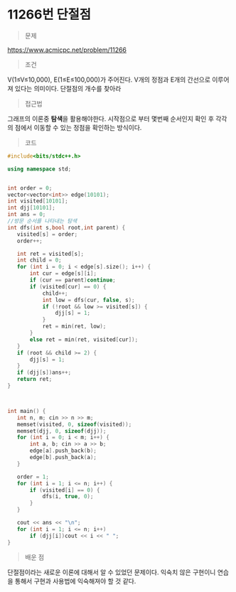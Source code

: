 # 11266번 단절점

> 문제

https://www.acmicpc.net/problem/11266

> 조건

 V(1≤V≤10,000), E(1≤E≤100,000)가 주어진다. V개의 정점과 E개의 간선으로 이루어져 있다는 의미이다. 단절점의 개수를 찾아라

> 접근법

그래프의 이론중 **탐색**을 활용해야한다. 시작점으로 부터 몇번째 순서인지 확인 후 각각의 점에서 이동할 수 있는 정점을 확인하는 방식이다.

> 코드

 ``` c++
#include<bits/stdc++.h>

using namespace std;


int order = 0;
vector<vector<int>> edge(10101);
int visited[10101];
int djj[10101];
int ans = 0;
//방문 순서를 나타내는 탐색
int dfs(int s,bool root,int parent) {
	visited[s] = order;
	order++;

	int ret = visited[s];
	int child = 0;
	for (int i = 0; i < edge[s].size(); i++) {
		int cur = edge[s][i];
		if (cur == parent)continue;
		if (visited[cur] == 0) {
			child++;
			int low = dfs(cur, false, s);
			if (!root && low >= visited[s]) {
				djj[s] = 1;
			}
			ret = min(ret, low);
		}
		else ret = min(ret, visited[cur]);
	}
	if (root && child >= 2) {
		djj[s] = 1;
	}
	if (djj[s])ans++;
	return ret;
}



int main() {
	int n, m; cin >> n >> m;
	memset(visited, 0, sizeof(visited));
	memset(djj, 0, sizeof(djj));
	for (int i = 0; i < m; i++) {
		int a, b; cin >> a >> b;
		edge[a].push_back(b);
		edge[b].push_back(a);
	}

	order = 1;
	for (int i = 1; i <= n; i++) {
		if (visited[i] == 0) {
			dfs(i, true, 0);
		}
	}

	cout << ans << "\n";
	for (int i = 1; i <= n; i++)
		if (djj[i])cout << i << " ";
}
```

> 배운 점

단절점이라는 새로운 이론에 대해서 알 수 있었던 문제이다. 익숙치 않은 구현이니 연습을 통해서 구현과 사용법에 익숙해져야 할 것 같다.
